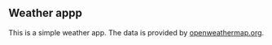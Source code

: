## Weather appp
This is a simple weather app. The data is provided by [openweathermap.org](openweathermap.org).